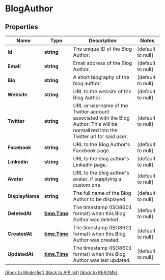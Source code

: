 # BlogAuthor

## Properties
Name | Type | Description | Notes
------------ | ------------- | ------------- | -------------
**Id** | **string** | The unique ID of the Blog Author. | [default to null]
**Email** | **string** | Email address of the Blog Author. | [default to null]
**Bio** | **string** | A short biography of the blog author. | [default to null]
**Website** | **string** | URL to the website of the Blog Author. | [default to null]
**Twitter** | **string** | URL or username of the Twitter account associated with the Blog Author. This will be normalized into the Twitter url for said user. | [default to null]
**Facebook** | **string** | URL to the Blog Author&#x27;s Facebook page. | [default to null]
**Linkedin** | **string** | URL to the blog author&#x27;s LinkedIn page. | [default to null]
**Avatar** | **string** | URL to the blog author&#x27;s avatar, if supplying a custom one. | [default to null]
**DisplayName** | **string** | The full name of the Blog Author to be displayed. | [default to null]
**DeletedAt** | [**time.Time**](time.Time.md) | The timestamp (ISO8601 format) when this Blog Author was deleted. | [default to null]
**CreatedAt** | [**time.Time**](time.Time.md) | The timestamp (ISO8601 format) when this Blog Author was created. | [default to null]
**UpdatedAt** | [**time.Time**](time.Time.md) | The timestamp (ISO8601 format) when this Blog Author was last updated. | [default to null]

[[Back to Model list]](../README.md#documentation-for-models) [[Back to API list]](../README.md#documentation-for-api-endpoints) [[Back to README]](../README.md)

